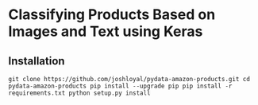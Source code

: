 Classifying Products Based on Images and Text using Keras
=========================================================

## Installation
``
git clone https://github.com/joshloyal/pydata-amazon-products.git
cd pydata-amazon-products
pip install --upgrade pip
pip install -r requirements.txt
python setup.py install
``
